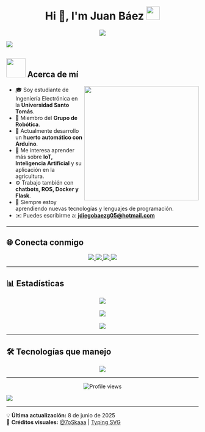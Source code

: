 <!-- Encabezado animado -->
<h1 align="center">Hi 👋, I'm Juan Báez <img src="https://media.giphy.com/media/hvRJCLFzcasrR4ia7z/giphy.gif" width="35"></h1>

<p align="center">
  <a href="https://github.com/DenverCoder1/readme-typing-svg">
    <img src="https://readme-typing-svg.herokuapp.com?font=Fira+Code&size=24&pause=1000&color=F7DE1A&width=700&lines=Estudiante+de+Ingeniería+Electrónica;Apasionado+por+IoT+y+la+IA;Desarrollando+un+huerto+inteligente+con+Arduino;Fan+de+la+tecnología+y+el+campo;Siempre+aprendiendo+nuevas+cosas...">
  </a>
</p>

<!-- Divider animado -->
<img src="https://user-images.githubusercontent.com/73097560/115834477-dbab4500-a447-11eb-908a-139a6edaec5c.gif">

<!-- Acerca de mí -->
## <picture><img src="https://github.com/7oSkaaa/7oSkaaa/blob/main/Images/about_me.gif?raw=true" width="50px"></picture> Acerca de mí

<picture><img align="right" src="https://github.com/7oSkaaa/7oSkaaa/blob/main/Images/Right_Side.gif?raw=true" width="300px"></picture>

- 🎓 Soy estudiante de Ingeniería Electrónica en la **Universidad Santo Tomás**.
- 🤖 Miembro del **Grupo de Robótica**.
- 🌱 Actualmente desarrollo un **huerto automático con Arduino**.
- 💬 Me interesa aprender más sobre **IoT, Inteligencia Artificial** y su aplicación en la agricultura.
- ⚙️ Trabajo también con **chatbots, ROS, Docker y Flask**.
- 📘 Siempre estoy aprendiendo nuevas tecnologías y lenguajes de programación.
- ✉️ Puedes escribirme a: **jdiegobaezg05@hotmail.com**

<!-- Divider -->
---

<!-- Redes sociales -->
## 🌐 Conecta conmigo

<p align="center">
  <a href="https://www.linkedin.com/in/juan-diego-baez-guerrero-232a25335/">
    <img src="https://img.icons8.com/doodle/48/000000/linkedin--v2.png"/>
  </a>
  <a href="https://github.com/50DIEGO04">
    <img src="https://img.icons8.com/doodle/48/000000/github--v1.png"/>
  </a>
  <a href="https://www.instagram.com/50diego04?igsh=MzB6bW9sNjNyNGQw">
    <img src="https://img.icons8.com/doodle/48/000000/instagram-new--v2.png"/>
  </a>
  <a href="https://twitter.com/.j.diego">
    <img src="https://img.icons8.com/doodle/48/000000/twitter--v1.png"/>
  </a>
</p>

<!-- Divider -->
---

<!-- Stats -->
## 📊 Estadísticas

<p align="center">
  <img src="https://github-readme-stats.vercel.app/api?username=50DIEGO04&theme=tokyonight&show_icons=true&count_private=true" />
  <br><br>
  <img src="https://github-readme-streak-stats.herokuapp.com/?user=50DIEGO04&theme=tokyonight&hide_border=true" />
  <br><br>
  <img src="https://github-readme-stats.anuraghazra1.vercel.app/api/top-langs/?username=50DIEGO04&layout=compact&theme=tokyonight&hide_border=true&langs_count=10"/>
</p>

<!-- Divider -->
---

<!-- Tecnologías -->
## 🛠️ Tecnologías que manejo

<p align="center">
  <a href="https://skillicons.dev">
    <img src="https://skillicons.dev/icons?i=python,c,cpp,arduino,flask,docker,linux,github,git,vscode,ros,html" />
  </a>
</p>

<!-- Divider -->
---

<!-- Contador de visitas -->
<p align="center">
  <img src="https://komarev.com/ghpvc/?username=50DIEGO04&label=Profile%20views&color=0e75b6&style=plastic" alt="Profile views"/>
</p>

<!-- Divider final -->
<img src="https://user-images.githubusercontent.com/73097560/115834477-dbab4500-a447-11eb-908a-139a6edaec5c.gif">

---

💡 **Última actualización:** 8 de junio de 2025  
🎨 **Créditos visuales:** [@7oSkaaa](https://github.com/7oSkaaa) | [Typing SVG](https://github.com/DenverCoder1/readme-typing-svg)
